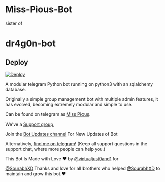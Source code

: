 # Miss-Pious-Bot
sister of 

# dr4g0n-bot

## Deploy

[![Deploy](https://www.herokucdn.com/deploy/button.svg)](https://heroku.com/deploy)

A modular telegram Python bot running on python3 with an sqlalchemy database.

Originally a simple group management bot with multiple admin features, it has evolved, becoming extremely modular and 
simple to use.

Can be found on telegram as [Miss Pious](https://t.me/PiousS_bot).

We've a [Support group](https://t.me/Miss_Pious),

Join the [Bot Updates channel](https://t.me/MissPious) For New Updates of Bot

Alternatively, [find me on telegram](https://t.me/SourabhXD)! (Keep all support questions in the support chat, where more people can help you.)

This Bot Is Made with Love ❤️ by [@virtualjust0and1](https://t.me/virtualjust0and1) for

[@SourabhXD](https://t.me/SourabhXD) Thanks and love for all brothers who helped [@SourabhXD](https://t.me/SourabhXD) to maintain and grow this bot.❤️   


